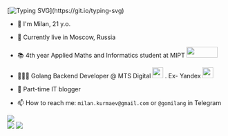 [![Typing SVG](https://readme-typing-svg.herokuapp.com?font=Fira+Code&weight=500&duration=4000&pause=500&color=B891E6&random=false&width=435&lines=Hi+there!%F0%9F%91%8B;Welcome+to+my+GitHub+profile!)](https://git.io/typing-svg)

* 👋 I'm Milan, 21 y.o.

* 📍 Currently live in Moscow, Russia  
* 📚 4th year Applied Maths and Informatics student at MIPT <img src="https://github.com/user-attachments/assets/f9a21ce0-b590-4951-b5ba-8a27842482fa" width="72" height="25">  
* 👨🏻‍💻 Golang Backend Developer @ MTS Digital <img src="https://github.com/user-attachments/assets/518a789b-74a0-4645-9a53-e1d211b3f2da" width="25" height="25">
. Ex- Yandex <img src="https://github.com/user-attachments/assets/e531b7be-1fc5-4671-a73f-42bd33b02b23" width="25" height="25">
* 📸 Part-time IT blogger

* 📫 How to reach me: `milan.kurmaev@gmail.com` or `@gomilang` in Telegram  
  
![](http://github-profile-summary-cards.vercel.app/api/cards/profile-details?username=themeelanoid&theme=material_palenight)  
![](http://github-profile-summary-cards.vercel.app/api/cards/repos-per-language?username=themeelanoid&theme=material_palenight)
![](http://github-profile-summary-cards.vercel.app/api/cards/stats?username=themeelanoid&theme=material_palenight)
